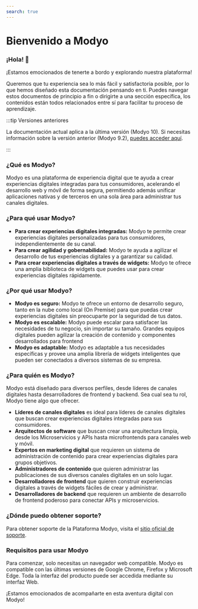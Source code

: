 ```yaml
---
search: true
---
```


# Bienvenido a Modyo

### ¡Hola! 👋

¡Estamos emocionados de tenerte a bordo y explorando nuestra plataforma!

Queremos que tu experiencia sea lo más fácil y satisfactoria posible, por lo que hemos diseñado esta documentación pensando en ti. Puedes navegar estos documentos de principio a fin o dirigirte a una sección específica, los contenidos están todos relacionados entre sí para facilitar tu proceso de aprendizaje.

:::tip Versiones anteriores

La documentación actual aplica a la última versión (Modyo 10). Si necesitas información sobre la versión anterior (Modyo 9.2), [puedes acceder aquí](https://9-2.docs.modyo.com/en/).

:::

### ¿Qué es Modyo?

Modyo es una plataforma de experiencia digital que te ayuda a crear experiencias digitales integradas para tus consumidores, acelerando el desarrollo web y móvil de forma segura, permitiendo además unificar aplicaciones nativas y de terceros en una sola área para administrar tus canales digitales.

### ¿Para qué usar Modyo?

* **Para crear experiencias digitales integradas:** Modyo te permite crear experiencias digitales personalizadas para tus consumidores, independientemente de su canal.
* **Para crear agilidad y gobernabilidad:** Modyo te ayuda a agilizar el desarrollo de tus experiencias digitales y a garantizar su calidad.
* **Para crear experiencias digitales a través de widgets:** Modyo te ofrece una amplia biblioteca de widgets que puedes usar para crear experiencias digitales rápidamente.


### ¿Por qué usar Modyo?

* **Modyo es seguro:** Modyo te ofrece un entorno de desarrollo seguro, tanto en la nube como local (On Premise) para que puedas crear experiencias digitales sin preocuparte por la seguridad de tus datos.
* **Modyo es escalable:** Modyo puede escalar para satisfacer las necesidades de tu negocio, sin importar su tamaño. Grandes equipos digitales pueden agilizar la creación de contenido y componentes desarrollados para frontend
* **Modyo es adaptable:** Modyo es adaptable a tus necesidades específicas y  provee una amplia librería de widgets inteligentes que pueden ser conectados a diversos sistemas de su empresa.

### ¿Para quién es Modyo?

Modyo está diseñado para diversos perfiles, desde líderes de canales digitales hasta desarrolladores de frontend y backend. Sea cual sea tu rol, Modyo tiene algo que ofrecer.

* **Líderes de canales digitales** es ideal para líderes de canales digitales que buscan crear experiencias digitales integradas para sus consumidores.
* **Arquitectos de software** que buscan crear una arquitectura limpia, desde los Microservicios y APIs hasta microfrontends para canales web y móvil.
* **Expertos en marketing digital** que requieren un sistema de administración de contenido para crear experiencias digitales para grupos objetivos.
* **Administradores de contenido** que quieren administrar las publicaciones de sus diversos canales digitales en un solo lugar.
* **Desarrolladores de frontend** que quieren construir experiencias digitales a través de widgets fáciles de crear y administrar.
* **Desarrolladores de backend** que requieren un ambiente de desarrollo de frontend poderoso para conectar APIs y microservicios.

### ¿Dónde puedo obtener soporte?

Para obtener soporte de la Plataforma Modyo, visita el [sitio oficial de soporte](https://support.modyo.com/hc/es).

### Requisitos para usar Modyo

Para comenzar, solo necesitas un navegador web compatible. Modyo es compatible con las últimas versiones de Google Chrome, Firefox y Microsoft Edge. Toda la interfaz del producto puede ser accedida mediante su interfaz Web.

¡Estamos emocionados de acompañarte en esta aventura digital con Modyo!